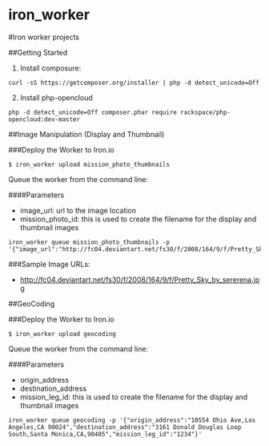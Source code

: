 iron_worker
===========

#Iron worker projects

##Getting Started

1. Install composure:

```ShellSession
curl -sS https://getcomposer.org/installer | php -d detect_unicode=Off
```

2. Install php-opencloud

```ShellSession
php -d detect_unicode=Off composer.phar require rackspace/php-opencloud:dev-master
```

##Image Manipulation (Display and Thumbnail)

###Deploy the Worker to Iron.io

```
$ iron_worker upload mission_photo_thumbnails
```

Queue the worker from the command line:

####Parameters
- image_url: url to the image location
- mission_photo_id: this is used to create the filename for the display and thumbnail images

```
iron_worker queue mission_photo_thumbnails -p '{"image_url":"http://fc04.deviantart.net/fs30/f/2008/164/9/f/Pretty_Sky_by_sererena.jpg","mission_photo_id":"1234"}'
```


###Sample Image URLs:

- http://fc04.deviantart.net/fs30/f/2008/164/9/f/Pretty_Sky_by_sererena.jpg


##GeoCoding

###Deploy the Worker to Iron.io

```
$ iron_worker upload geocoding
```

Queue the worker from the command line:

####Parameters
- origin_address
- destination_address
- mission_leg_id: this is used to create the filename for the display and thumbnail images

```
iron_worker queue geocoding -p '{"origin_address":"10554 Ohio Ave,Los Angeles,CA 90024","destination_address":"3161 Donald Douglas Loop South,Santa Monica,CA,90405","mission_leg_id":"1234"}'
```


